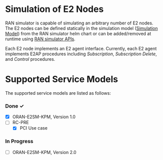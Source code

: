 # Simulation of E2 Nodes
RAN simulator is capable of simulating an arbitrary number of E2 nodes. The E2 nodes can be defined statically in the simulation model ([Simulation Model](model.md)) from the RAN simulator helm chart or can be added/removed at runtime using [RAN simulator APIs](api.md).

Each E2 node implements an E2 agent interface. Currently, each E2 agent implements E2AP procedures including *Subscription*, *Subscription Delete*,
and *Control* procedures. 

# Supported Service Models
The supported service models are listed as follows:

### Done ✓

- [x]  ORAN-E2SM-KPM, Version 1.0
- [ ]  RC-PRE
   - [x] PCI Use case

### In Progress

- [ ] ORAN-E2SM-KPM, Version 2.0 

